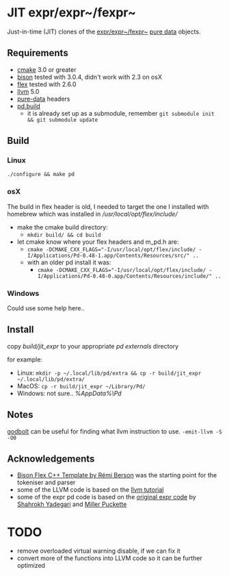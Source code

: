 JIT expr/expr~/fexpr~
===

Just-in-time (JIT) clones of the [expr/expr~/fexpr~](http://yadegari.org/expr/expr.html) [pure data](http://puredata.info/) objects.

Requirements
---

* [cmake](https://cmake.org/) 3.0 or greater
* [bison](https://www.gnu.org/software/bison/) tested with 3.0.4, didn't work with 2.3 on osX
* [flex](https://github.com/westes/flex) tested with 2.6.0
* [llvm](http://llvm.org/) 5.0
* [pure-data](https://puredata.info/) headers
* [pd.build](https://github.com/pierreguillot/pd.build)
	* it is already set up as a submodule, remember `git submodule init && git submodule update`

Build
---

### Linux

`./configure && make pd`

### osX

The build in flex header is old, I needed to target the one I installed with homebrew which was installed in */usr/local/opt/flex/include/*

* make the cmake build directory:
	* `mkdir build/ && cd build`
* let cmake know where your flex headers and m_pd.h are:
  * `cmake -DCMAKE_CXX_FLAGS="-I/usr/local/opt/flex/include/ -I/Applications/Pd-0.48-1.app/Contents/Resources/src/" ..`
  * with an older pd install it was:
    * `cmake -DCMAKE_CXX_FLAGS="-I/usr/local/opt/flex/include/ -I/Applications/Pd-0.48-0.app/Contents/Resources/include/" ..`

### Windows

Could use some help here..


Install
---

copy *build/jit_expr* to your appropriate *pd externals* directory

for example:

* Linux: `mkdir -p ~/.local/lib/pd/extra && cp -r build/jit_expr  ~/.local/lib/pd/extra/`
* MacOS: `cp -r build/jit_expr ~/Library/Pd/`
* Windows: not sure.. *%AppData%\Pd*

Notes
---

[godbolt](https://godbolt.org/) can be useful for finding what llvm instruction to use.
`-emit-llvm -S -O0`

Acknowledgements
---

* [Bison Flex C++ Template by Rémi Berson](https://github.com/remusao/Bison-Flex-CPP-template) was the starting point for the tokeniser and parser
* some of the LLVM code is based on the [llvm tutorial](https://llvm.org/docs/tutorial/)
* some of the expr pd code is based on the [original expr code](https://github.com/pure-data/pure-data) by [Shahrokh Yadegari](http://yadegari.org/) and [Miller Puckette](http://msp.ucsd.edu/software.html)

TODO
===

* remove overloaded virtual warning disable, if we can fix it
* convert more of the functions into LLVM code so it can be further optimized

